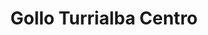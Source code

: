 ---
title: "Gollo Turrialba Centro"
url: /turrialba/gollo-turrialba-centro/
shop: Haushaltsgeräte
---
